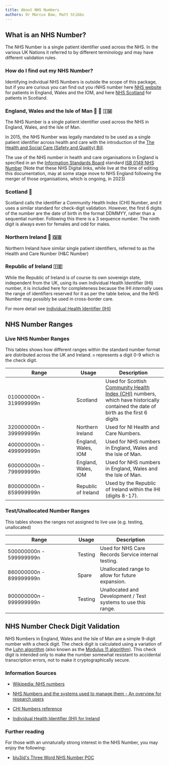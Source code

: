 ```yaml
---
title: About NHS Numbers
authors: Dr Marcus Baw, Matt Stibbs
---
```


## What is an NHS Number?

The NHS Number is a single patient identifier used across the NHS. In the various UK Nations it referred to by different terminology and may have different validation rules.

### How do I find out my NHS Number?

Identifying individual NHS Numbers is outside the scope of this package, but if you are curious you can find out you rNHS number here [NHS website](https://www.nhs.uk/nhs-services/online-services/find-nhs-number/) for patients in England, Wales and the IOM, and here [NHS Scotland](https://www.nhsinform.scot/care-support-and-rights/nhs-services/nhs-number) for patients in Scotland.

### England, Wales and the Isle of Man 🏴󠁧󠁢󠁥󠁮󠁧󠁿 🏴󠁧󠁢󠁷󠁬󠁳󠁿 🇮🇲

The NHS Number is a single patient identifier used across the NHS in England, Wales, and the Isle of Man.

In 2015, the NHS Number was legally mandated to be used as a single patient identifier across health and care with the introduction of the [The Health and Social Care (Safety and Quality) Bill](https://www.digitalhealth.net/2015/10/nhs-number-use-becomes-law/).

The use of the NHS number in health and care organisations in England is specified in an the [Information Standards Board](https://digital.nhs.uk/data-and-information/information-standards) standard [ISB 0149 NHS Number](https://digital.nhs.uk/data-and-information/information-standards/information-standards-and-data-collections-including-extractions/publications-and-notifications/standards-and-collections/isb-0149-nhs-number) (Note that these NHS Digital links, while live at the time of editing this documentation, may at some stage move to NHS England following the merger of those organisations, which is ongoing, in 2023)

### Scotland 🏴󠁧󠁢󠁳󠁣󠁴󠁿

Scotland calls the identifier a Community Health Index (CHI) Number, and it uses a similar standard for check-digit validation. However, the first 6 digits of the number are the date of birth in the format DDMMYY, rather than a sequential number. Following this there is a 3 sequence number. The ninth digit is always even for females and odd for males.

### Northern Ireland 🏴󠁧󠁢󠁮󠁩󠁲󠁿 🇬🇧

Northern Ireland have similar single patient identifiers, referred to as the Health and Care Number (H&C Number)

### Republic of Ireland 🇮🇪

While the Republic of Ireland is of course its own sovereign state, independent from the UK, using its own Individual Health Identifier (IHI) number, it is included here for completeness because the IHI _internally_ uses the range of identifiers reserved for it as per the table below, and the NHS Number may possibly be used in cross-border care.

For more detail see [Individual Health Identifier (IHI)](./ihi-ireland.md)

## NHS Number Ranges

### Live NHS Number Ranges

This tables shows how different ranges within the standard number format are distributed across the UK and Ireland. `n` represents a digit 0-9 which is the check digit.

| <div style="width:200px">Range</div> | Usage               | Description                                                                                                                                                                                            |
| ------------------------------------ | ------------------- | ------------------------------------------------------------------------------------------------------------------------------------------------------------------------------------------------------ |
| 010000000n - 319999999n              | Scotland            | Used for Scottish [Community Health Index (CHI)](<https://en.wikipedia.org/wiki/Community_Health_Index_(Scotland)>) numbers, which have historically contained the date of birth as the first 6 digits |
| 320000000n - 399999999n              | Northern Ireland    | Used for NI Health and Care Numbers.                                                                                                                                                                   |
| 400000000n - 499999999n              | England, Wales, IOM | Used for NHS numbers in England, Wales and the Isle of Man.                                                                                                                                            |
| 600000000n - 799999999n              | England, Wales, IOM | Used for NHS numbers in England, Wales and the Isle of Man.                                                                                                                                            |
| 800000000n - 859999999n              | Republic of Ireland | Used by the Republic of Ireland within the IHI (digits 8-17).                                                                                                                                          |

### Test/Unallocated Number Ranges

This tables shows the ranges not assigned to live use (e.g. testing, unallocated)

| <div style="width:200px">Range</div> | Usage   | Description                                                   |
| ------------------------------------ | ------- | ------------------------------------------------------------- |
| 500000000n - 599999999n              | Testing | Used for NHS Care Records Service internal testing.           |
| 860000000n - 899999999n              | Spare   | Unallocated range to allow for future expansion.              |
| 900000000n - 999999999n              | Testing | Unallocated and Development / Test systems to use this range. |

## NHS Number Check Digit Validation

NHS Numbers in England, Wales and the Isle of Man are a simple 9-digit number with a check digit. The check digit is calculated using a variation of the [Luhn algorithm](https://en.wikipedia.org/wiki/Luhn_algorithm) (also known as the [Modulus 11 algorithm](https://en.wikipedia.org/wiki/Check_digit#Modulus_11)). This check digit is intended only to make the number somewhat resistant to accidental transcription errors, not to make it cryptographically secure.

### Information Sources

- [Wikipedia: NHS numbers](https://en.wikipedia.org/wiki/NHS_number)

- [NHS Numbers and the systems used to manage them - An overview for research users](https://www.closer.ac.uk/wp-content/uploads/CLOSER-NHS-ID-Resource-Report-Apr2018.pdf)

- [CHI Numbers reference](https://www.ndc.scot.nhs.uk/Data-Dictionary/SMR-Datasets/Patient-Identification-and-Demographic-Information/Community-Health-Index-Number/)

- [Individual Health Identifier (IHI) for Ireland](https://www.hse.ie/eng/about/who/national-services/individual-health-identifier/)

### Further reading

For those with an unnaturally strong interest in the NHS Number, you may enjoy the following:

- [blu3id's Three Word NHS Number POC](https://blu3id.uk/posts/three-word-nhs-number)

